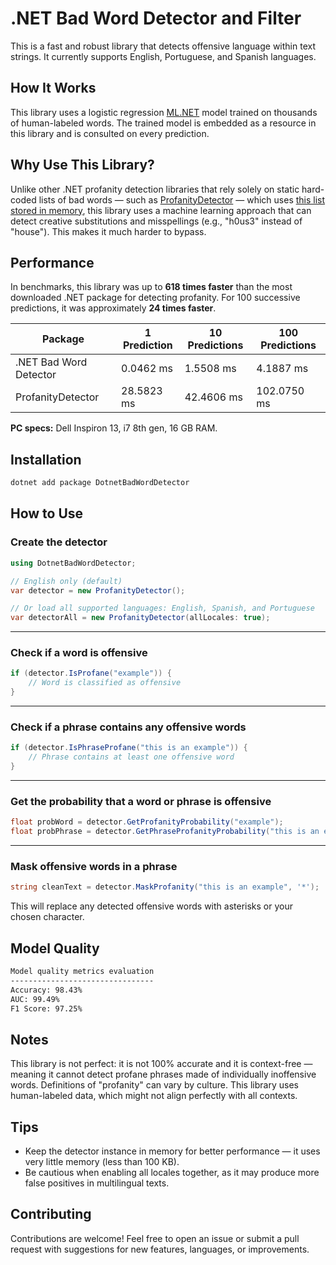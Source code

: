 # .NET Bad Word Detector and Filter

This is a fast and robust library that detects offensive language within text strings. It currently supports English, Portuguese, and Spanish languages.

## How It Works

This library uses a logistic regression [ML.NET](https://dotnet.microsoft.com/en-us/apps/machinelearning-ai/ml-dotnet) model trained on thousands of human-labeled words. The trained model is embedded as a resource in this library and is consulted on every prediction.

## Why Use This Library?

Unlike other .NET profanity detection libraries that rely solely on static hard-coded lists of bad words — such as [ProfanityDetector](https://github.com/stephenhaunts/ProfanityDetector) — which uses [this list stored in memory](https://github.com/stephenhaunts/ProfanityDetector/blob/main/ProfanityFilter/ProfanityFilter/ProfanityList.cs), this library uses a machine learning approach that can detect creative substitutions and misspellings (e.g., "h0us3" instead of "house"). This makes it much harder to bypass.

## Performance

In benchmarks, this library was up to **618 times faster** than the most downloaded .NET package for detecting profanity. For 100 successive predictions, it was approximately **24 times faster**.

| Package                | 1 Prediction | 10 Predictions | 100 Predictions |
| ---------------------- | ------------ | -------------- | --------------- |
| .NET Bad Word Detector | 0.0462 ms    | 1.5508 ms      | 4.1887 ms       |
| ProfanityDetector      | 28.5823 ms   | 42.4606 ms     | 102.0750 ms     |

**PC specs:** Dell Inspiron 13, i7 8th gen, 16 GB RAM.

## Installation

```bash
dotnet add package DotnetBadWordDetector
```

## How to Use

### Create the detector

```csharp
using DotnetBadWordDetector;

// English only (default)
var detector = new ProfanityDetector();

// Or load all supported languages: English, Spanish, and Portuguese
var detectorAll = new ProfanityDetector(allLocales: true);
```

---

### Check if a word is offensive

```csharp
if (detector.IsProfane("example")) {
    // Word is classified as offensive
}
```

---

### Check if a phrase contains any offensive words

```csharp
if (detector.IsPhraseProfane("this is an example")) {
    // Phrase contains at least one offensive word
}
```

---

### Get the probability that a word or phrase is offensive

```csharp
float probWord = detector.GetProfanityProbability("example");
float probPhrase = detector.GetPhraseProfanityProbability("this is an example");
```

---

### Mask offensive words in a phrase

```csharp
string cleanText = detector.MaskProfanity("this is an example", '*');
```

This will replace any detected offensive words with asterisks or your chosen character.

## Model Quality

```bash
Model quality metrics evaluation
--------------------------------
Accuracy: 98.43%
AUC: 99.49%
F1 Score: 97.25%
```

## Notes

This library is not perfect: it is not 100% accurate and it is context-free — meaning it cannot detect profane phrases made of individually inoffensive words.
Definitions of "profanity" can vary by culture. This library uses human-labeled data, which might not align perfectly with all contexts.

## Tips

* Keep the detector instance in memory for better performance — it uses very little memory (less than 100 KB).
* Be cautious when enabling all locales together, as it may produce more false positives in multilingual texts.

## Contributing

Contributions are welcome! Feel free to open an issue or submit a pull request with suggestions for new features, languages, or improvements.
